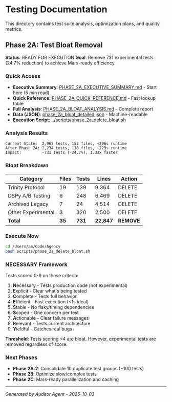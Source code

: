 # Testing Documentation

This directory contains test suite analysis, optimization plans, and quality metrics.

## Phase 2A: Test Bloat Removal

**Status**: READY FOR EXECUTION
**Goal**: Remove 731 experimental tests (24.7% reduction) to achieve Mars-ready efficiency

### Quick Access

- **Executive Summary**: [PHASE_2A_EXECUTIVE_SUMMARY.md](PHASE_2A_EXECUTIVE_SUMMARY.md) - Start here (5 min read)
- **Quick Reference**: [PHASE_2A_QUICK_REFERENCE.md](PHASE_2A_QUICK_REFERENCE.md) - Fast lookup table
- **Full Analysis**: [PHASE_2A_BLOAT_ANALYSIS.md](PHASE_2A_BLOAT_ANALYSIS.md) - Complete report
- **Data (JSON)**: [phase_2a_bloat_detailed.json](phase_2a_bloat_detailed.json) - Machine-readable
- **Execution Script**: [../scripts/phase_2a_delete_bloat.sh](../../scripts/phase_2a_delete_bloat.sh)

### Analysis Results

```
Current State:  2,965 tests, 153 files, ~296s runtime
After Phase 2A: 2,234 tests, 118 files, ~223s runtime
Impact:         -731 tests (-24.7%), 1.33x faster
```

### Bloat Breakdown

| Category | Files | Tests | Lines | Action |
|----------|-------|-------|-------|--------|
| Trinity Protocol | 19 | 139 | 9,364 | DELETE |
| DSPy A/B Testing | 6 | 248 | 6,469 | DELETE |
| Archived Legacy | 7 | 24 | 4,514 | DELETE |
| Other Experimental | 3 | 320 | 2,500 | DELETE |
| **Total** | **35** | **731** | **22,847** | **REMOVE** |

### Execute Now

```bash
cd /Users/am/Code/Agency
bash scripts/phase_2a_delete_bloat.sh
```

### NECESSARY Framework

Tests scored 0-9 on these criteria:
1. **N**ecessary - Tests production code (not experimental)
2. **E**xplicit - Clear what's being tested
3. **C**omplete - Tests full behavior
4. **E**fficient - Fast execution (<1s ideal)
5. **S**table - No flaky/timing dependencies
6. **S**coped - One concern per test
7. **A**ctionable - Clear failure messages
8. **R**elevant - Tests current architecture
9. **Y**ieldful - Catches real bugs

**Threshold**: Tests scoring <4 are bloat. However, experimental tests are removed regardless of score.

### Next Phases

- **Phase 2A.2**: Consolidate 10 duplicate test groups (~100 tests)
- **Phase 2B**: Optimize slow/complex tests
- **Phase 2C**: Mars-ready parallelization and caching

---

*Generated by Auditor Agent - 2025-10-03*
